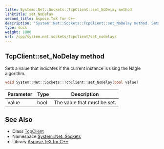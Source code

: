 ```yaml
---
title: System::Net::Sockets::TcpClient::set_NoDelay method
linktitle: set_NoDelay
second_title: Aspose.TeX for C++
description: 'System::Net::Sockets::TcpClient::set_NoDelay method. Sets a value that indicates if the current instance is using the Nagle algorithm in C++.'
type: docs
weight: 1800
url: /cpp/system.net.sockets/tcpclient/set_nodelay/
---
```

## TcpClient::set_NoDelay method


Sets a value that indicates if the current instance is using the Nagle algorithm.

```cpp
void System::Net::Sockets::TcpClient::set_NoDelay(bool value)
```


| Parameter | Type | Description |
| --- | --- | --- |
| value | bool | The value that must be set. |

## See Also

* Class [TcpClient](../)
* Namespace [System::Net::Sockets](../../)
* Library [Aspose.TeX for C++](../../../)
